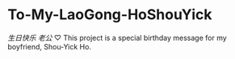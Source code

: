 # To-My-LaoGong-HoShouYick
_生日快乐_ _老公_ ♡
This project is a special birthday message for my boyfriend, Shou-Yick Ho.


